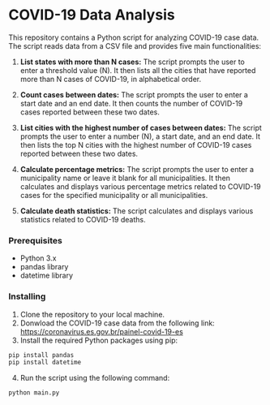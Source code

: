 # COVID-19 Data Analysis

This repository contains a Python script for analyzing COVID-19 case data. The script reads data from a CSV file and provides five main functionalities:

1. **List states with more than N cases:** The script prompts the user to enter a threshold value (N). It then lists all the cities that have reported more than N cases of COVID-19, in alphabetical order.

2. **Count cases between dates:** The script prompts the user to enter a start date and an end date. It then counts the number of COVID-19 cases reported between these two dates.

3. **List cities with the highest number of cases between dates:** The script prompts the user to enter a number (N), a start date, and an end date. It then lists the top N cities with the highest number of COVID-19 cases reported between these two dates.

4. **Calculate percentage metrics:** The script prompts the user to enter a municipality name or leave it blank for all municipalities. It then calculates and displays various percentage metrics related to COVID-19 cases for the specified municipality or all municipalities.

5. **Calculate death statistics:** The script calculates and displays various statistics related to COVID-19 deaths.

### Prerequisites

- Python 3.x
- pandas library
- datetime library

### Installing

1. Clone the repository to your local machine.
2. Donwload the COVID-19 case data from the following link: https://coronavirus.es.gov.br/painel-covid-19-es
3. Install the required Python packages using pip:

```bash
pip install pandas
pip install datetime
```
4. Run the script using the following command:

```bash
python main.py
```